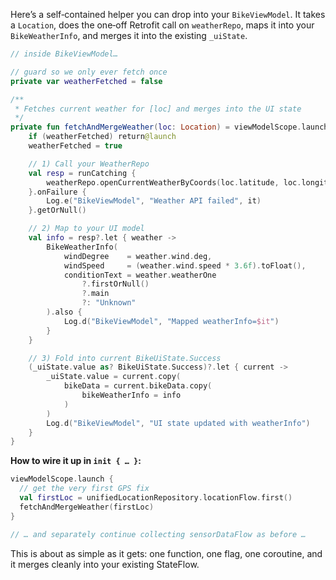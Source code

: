 Here’s a self‑contained helper you can drop into your `BikeViewModel`. It takes a `Location`, does the one‑off Retrofit call on `weatherRepo`, maps it into your `BikeWeatherInfo`, and merges it into the existing `_uiState`.

```kotlin
// inside BikeViewModel…

// guard so we only ever fetch once
private var weatherFetched = false

/**
 * Fetches current weather for [loc] and merges into the UI state
 */
private fun fetchAndMergeWeather(loc: Location) = viewModelScope.launch {
    if (weatherFetched) return@launch
    weatherFetched = true

    // 1) Call your WeatherRepo
    val resp = runCatching {
        weatherRepo.openCurrentWeatherByCoords(loc.latitude, loc.longitude)
    }.onFailure {
        Log.e("BikeViewModel", "Weather API failed", it)
    }.getOrNull()

    // 2) Map to your UI model
    val info = resp?.let { weather ->
        BikeWeatherInfo(
            windDegree    = weather.wind.deg,
            windSpeed     = (weather.wind.speed * 3.6f).toFloat(),
            conditionText = weather.weatherOne
                ?.firstOrNull()
                ?.main
                ?: "Unknown"
        ).also {
            Log.d("BikeViewModel", "Mapped weatherInfo=$it")
        }
    }

    // 3) Fold into current BikeUiState.Success
    (_uiState.value as? BikeUiState.Success)?.let { current ->
        _uiState.value = current.copy(
            bikeData = current.bikeData.copy(
                bikeWeatherInfo = info
            )
        )
        Log.d("BikeViewModel", "UI state updated with weatherInfo")
    }
}
```

**How to wire it up in `init { … }`:**

```kotlin
viewModelScope.launch {
  // get the very first GPS fix
  val firstLoc = unifiedLocationRepository.locationFlow.first()
  fetchAndMergeWeather(firstLoc)
}

// … and separately continue collecting sensorDataFlow as before …
```

This is about as simple as it gets: one function, one flag, one coroutine, and it merges cleanly into your existing StateFlow.